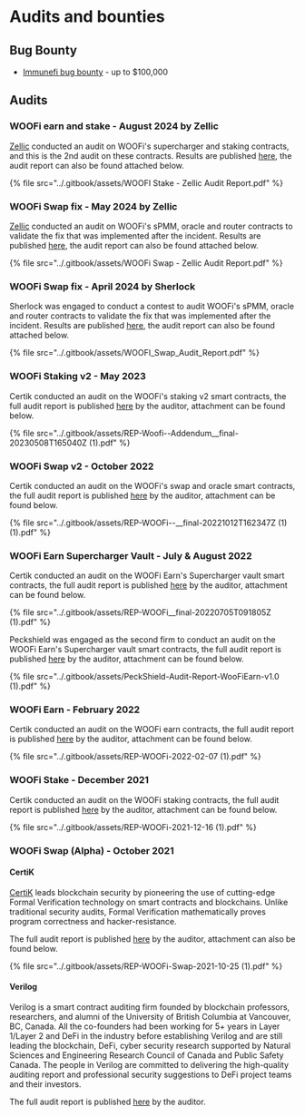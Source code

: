 # Audits and bounties

## Bug Bounty

* [Immunefi bug bounty](https://immunefi.com/bounty/woofi/) - up to $100,000

## Audits

### WOOFi earn and stake - August 2024 by Zellic

[Zellic](https://www.zellic.io/) conducted an audit on WOOFi's supercharger and staking contracts, and this is the 2nd audit on these contracts. Results are published [here](https://github.com/Zellic/publications), the audit report can also be found attached below.

{% file src="../.gitbook/assets/WOOFI Stake - Zellic Audit Report.pdf" %}

### WOOFi Swap fix - May 2024 by Zellic

[Zellic](https://www.zellic.io/) conducted an audit on WOOFi's sPMM, oracle and router contracts to validate the fix that was implemented after the incident. Results are published [here](https://github.com/Zellic/publications), the audit report can also be found attached below.

{% file src="../.gitbook/assets/WOOFi Swap - Zellic Audit Report.pdf" %}

### WOOFi Swap fix - April 2024 by Sherlock

Sherlock was engaged to conduct a contest to audit WOOFi's sPMM, oracle and router contracts to validate the fix that was implemented after the incident. Results are published [here](https://audits.sherlock.xyz/contests/277), the audit report can also be found attached below.

{% file src="../.gitbook/assets/WOOFI_Swap_Audit_Report.pdf" %}

### WOOFi Staking v2 - May 2023

Certik conducted an audit on the WOOFi's staking v2 smart contracts, the full audit report is published [here](https://www.certik.com/projects/woofiswap) by the auditor, attachment can be found below.

{% file src="../.gitbook/assets/REP-Woofi--Addendum__final-20230508T165040Z (1).pdf" %}

### WOOFi Swap v2 - October 2022

Certik conducted an audit on the WOOFi's swap and oracle smart contracts, the full audit report is published [here](https://www.certik.com/projects/woofiswap) by the auditor, attachment can be found below.

{% file src="../.gitbook/assets/REP-WOOFi--__final-20221012T162347Z (1) (1).pdf" %}

### WOOFi Earn Supercharger Vault - July & August 2022

Certik conducted an audit on the WOOFi Earn's Supercharger vault smart contracts, the full audit report is published [here](https://www.certik.com/projects/woofiswap) by the auditor, attachment can be found below.

{% file src="../.gitbook/assets/REP-WOOFi__final-20220705T091805Z (1).pdf" %}

Peckshield was engaged as the second firm to conduct an audit on the WOOFi Earn's Supercharger vault smart contracts, the full audit report is published [here](https://github.com/peckshield/publications/tree/master/audit\_reports/PeckShield-Audit-Report-WooFiEarn-v1.0.pdf) by the auditor, attachment can be found below.

{% file src="../.gitbook/assets/PeckShield-Audit-Report-WooFiEarn-v1.0 (1).pdf" %}

### WOOFi Earn - February 2022

Certik conducted an audit on the WOOFi earn contracts, the full audit report is published [here](https://www.certik.com/projects/woofiswap) by the auditor, attachment can be found below.

{% file src="../.gitbook/assets/REP-WOOFi-2022-02-07 (1).pdf" %}

### WOOFi Stake - December 2021

Certik conducted an audit on the WOOFi staking contracts, the full audit report is published [here](https://www.certik.com/projects/woofiswap) by the auditor, attachment can be found below.

{% file src="../.gitbook/assets/REP-WOOFi-2021-12-16 (1).pdf" %}

### WOOFi Swap (Alpha) - October 2021

#### CertiK

[CertiK](https://www.certik.io/) leads blockchain security by pioneering the use of cutting-edge Formal Verification technology on smart contracts and blockchains. Unlike traditional security audits, Formal Verification mathematically proves program correctness and hacker-resistance.

The full audit report is published [here](https://www.certik.org/projects/woofiswap) by the auditor, attachment can also be found below.

{% file src="../.gitbook/assets/REP-WOOFi-Swap-2021-10-25 (1).pdf" %}

#### Verilog

Verilog is a smart contract auditing firm founded by blockchain professors, researchers, and alumni of the University of British Columbia at Vancouver, BC, Canada. All the co-founders had been working for 5+ years in Layer 1/Layer 2 and DeFi in the industry before establishing Verilog and are still leading the blockchain, DeFi, cyber security research supported by Natural Sciences and Engineering Research Council of Canada and Public Safety Canada. The people in Verilog are committed to delivering the high-quality auditing report and professional security suggestions to DeFi project teams and their investors.

The full audit report is published [here](https://hackmd.io/@verilog/woofi-swap) by the auditor.&#x20;
